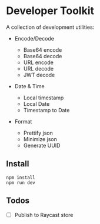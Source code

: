 # Developer Toolkit

A collection of development utilities:

- Encode/Decode

  - Base64 encode
  - Base64 decode
  - URL encode
  - URL decode
  - JWT decode

- Date & Time

  - Local timestamp
  - Local Date
  - Timestamp to Date

- Format
  - Prettify json
  - Minimize json
  - Generate UUID

## Install

```
npm install
npm run dev
```

## Todos

- [ ] Publish to Raycast store

